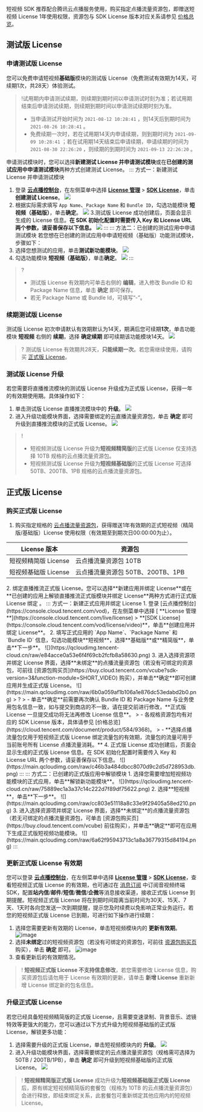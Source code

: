短视频 SDK 推荐配合腾讯云点播服务使用，购买指定点播流量资源包，即赠送短视频 License 1年使用权限，资源包与 SDK License 版本对应关系请参见 [价格总览](https://cloud.tencent.com/document/product/584/9368)。

[](id:test)
## 测试版 License

[](id:create_formal)
### 申请测试版 License

您可以免费申请短视频**基础版**模块的测试版 License（免费测试有效期为14天，可续期1次，共28天）体验测试。

>!试用期内申请测试续期，则续期到期时间以申请测试时刻为准；若试用期结束后申请测试续期，则续期到期时间以申请测试续期时刻为准。
>- 当申请测试开始时间为  `2021-08-12 10:28:41` ，则14天后到期时间为  `2021-08-26 10:28:41` 。
>- 免费续期一次时，若在试用期14天内申请续期，则到期时间为  `2021-09-09 10:28:41` ；若在试用期14天结束后申请续期，申请续期的时间为  `2021-08-30 22:26:20` ，则续期的到期时间为  `2021-09-13 22:26:20` 。

申请测试模块时，您可以选择**新建测试 License 并申请测试模块**或在**已创建的测试应用中申请测试模块**两种方式创建测试 License。
<dx-tabs>
::: 方式一：新建测试 License 并申请测试模块
1. 登录 [**云点播控制台**](https://console.cloud.tencent.com/vod/overview)，在左侧菜单中选择 [ **License 管理**](https://console.cloud.tencent.com/live/license) > **[SDK License](https://console.cloud.tencent.com/vod/license/video)**，单击**创建测试 License**。
![](https://qcloudimg.tencent-cloud.cn/raw/1defdf99f755e854f2ca636ad7a1bb7d.png)
2. 根据实际需求填写 `App Name`、`Package Name` 和 `Bundle ID`，勾选功能模块 **短视频（基础版）**，单击**确定**。
![](https://qcloudimg.tencent-cloud.cn/raw/2502ce5a06fb95a86563295c4b5251a1.png)
3.测试版 License 成功创建后，页面会显示生成的 License 信息。**在 SDK 初始化配置时需要传入 Key 和 License URL 两个参数，请妥善保存以下信息。** ![](https://qcloudimg.tencent-cloud.cn/raw/519f9f3fb2015af411b956280c787f00.png)
:::
::: 方法二：已创建的测试应用中申请测试模块
若您想在已创建的测试应用中申请短视频（基础版）功能测试模块，步骤如下：
1. 选择您想测试的应用，单击**测试新功能模块**。
![](https://qcloudimg.tencent-cloud.cn/raw/9b7703988c5a3aba2036f9af898f86b0.png)
2. 勾选功能模块 **短视频（基础版）**，单击**确定**。
![](https://qcloudimg.tencent-cloud.cn/raw/c63e0d7cb1d9daf033288a2b0292adc8.png)
:::
</dx-tabs>

>? 
>- 测试版 License 有效期内可单击右侧的 **编辑**，进入修改 Bundle ID 和 Package Name 信息，单击 **确定** 即可保存。
>- 若无 Package Name 或 Bundle Id，可填写“-”。

[](id:renewal_formal)
### 续期测试版 License

测试版 License 初次申请默认有效期默认为14天，期满后您可续期**1次**，单击功能模块 **短视频** 右侧的 **续期**，选择 **确定续期** 即可续期该功能模块14天。
![](https://qcloudimg.tencent-cloud.cn/raw/2e20f1e6c7436555f617794b8807351f.png)

>? 测试版 License 有效期共28天，**只能续期一次**。若您需继续使用，请购买 [正式版 License](#formal)。

[](id:upgrate_formal)
### 测试版 License 升级
若您需要将直播推流模块的测试版 License 升级成为正式版 License，获得一年的有效期使用期。具体操作如下：
1. 单击测试版 License 直播推流模块中的 **升级**。
![](https://qcloudimg.tencent-cloud.cn/raw/42988885dbf0ab7a9d356e9629cdedc5.png)
2. 进入升级功能模块界面，选择需要绑定的云直播流量资源包，单击 **确定** 即可升级到直播推流模块的正式版 License。
![](https://main.qcloudimg.com/raw/50183054e3d1ff5a0f74a80b2bc279aa.png)

>!
>- 短视频测试版 License 升级为**短视频精简版**的正式版 License 仅支持选择 10TB 规格的云点播流量资源包。
>- 短视频测试版 License 升级为**短视频基础版**的正式版 License 可选择 50TB、200TB、1PB 规格的云点播流量资源包。

[](id:formal)
## 正式版 License

[](id:create_formal)
### 购买正式版 License
1. 购买指定规格的 [云点播流量资源包](https://cloud.tencent.com/document/product/1449/56973#video)，获得赠送1年有效期的正式短视频（精简版/基础版）License 使用权限（有效期至到期次日00:00:00为止）。
<table>
<thead>
<tr>
<th>License 版本</th>
<th>资源包</th>
</tr>
</thead>
<tbody><tr>
<td>短视频精简版 License</td>
<td>云点播流量资源包 10TB</td>
</tr>
<tr>
<td>短视频基础版 License</td>
<td>云点播流量资源包 50TB、200TB、1PB</td>
</tr>
</tbody></table>
2. 绑定直播推流正式版 License。您可以选择**新建应用并绑定 License**或在**已创建的应用上解锁直播推流正式版模块并绑定 License**两种方式进行正式版 License 绑定 。
<dx-tabs>
::: 方式一：新建正式应用并绑定 License
1. 登录 [云点播控制台](https://console.cloud.tencent.com/vod)，在左侧菜单中选择 [ **License 管理**](https://console.cloud.tencent.com/live/license) > **[SDK License](https://console.cloud.tencent.com/vod/license/video)**，单击**创建应用并绑定 License**。
2. 填写正式应用的 `App Name`、`Package Name` 和 `Bundle ID` 信息，勾选功能模块**短视频**，选择**基础版**或**精简版**，单击**下一步**。
![](https://qcloudimg.tencent-cloud.cn/raw/e84acce0a53e6f4f69cb2fcfb8a58630.png)
3. 进入选择资源项并绑定 License 界面，选择**未绑定**的点播流量资源包（若没有可绑定的资源包，可前往 [资源包购买页](https://buy.cloud.tencent.com/vcube?sdk-version=3&function-module=SHORT_VIDEO) 购买），并单击**确定**即可创建应用并生成正式版 License。
![](https://main.qcloudimg.com/raw/6b0a059af1b106a1e876dc53edabd2b0.png)
> ?
> - 单击**确定**前需要再次确认 Bundle ID 和 Package Name 与业务使用包名信息一致，如与提交到商店的不一致，请在提交前进行修改，**正式版 License 一旦提交成功将无法再修改 License 信息**。
> - 各规格资源包均有对应的 SDK License 版本，具体请参见 [价格总览](https://cloud.tencent.com/document/product/584/9368)。
> - **选择点播流量包仅用于短视频正式版 License 绑定流量包的有效期，流量包的流量可用于当前账号所有 License 点播流量消耗。**
4. 正式版 License 成功创建后，页面会显示生成的正式版 License 信息。在 SDK 初始化配置时需要传入 Key 和 License URL 两个参数，请妥善保存以下信息。
![](https://main.qcloudimg.com/raw/c46b3a484dbcc8070d9c2d5d728953db.png)
:::
::: 方式二：已创建的正式版应用中解锁模块
1. 选择您需要增加短视频功能模块的正式应用，单击**解锁新功能模块**。
![](https://qcloudimg.tencent-cloud.cn/raw/75889ec1a3a37c14c222d7f89df75622.png)
2. 选择**短视频**，单击**下一步**。
![](https://main.qcloudimg.com/raw/cc803e51118a8c33e9f29405a58ed210.png)
3. 进入选择资源项并绑定 License 界面，选择**未绑定**的点播流量资源包（若无可绑定的点播流量资源包，可单击 [资源包购买页](https://buy.cloud.tencent.com/vcube) 前往购买），并单击**确定**即可在应用下生成正式版短视频功能模块。
![](https://main.qcloudimg.com/raw/6a62f95943713c1a8a36779315d84194.png)
:::
</dx-tabs>

[](id:update_formal)
### 更新正式版 License 有效期
您可以登录 **[云点播控制台](https://console.cloud.tencent.com/vod)**，在左侧菜单中选择 [ **License 管理**](https://console.cloud.tencent.com/live/license) > **[SDK License](https://console.cloud.tencent.com/vod/license/video)**，查看短视频正式版 License 的有效期，也可通过在 [消息订阅](https://console.cloud.tencent.com/message/subscription) 中订阅音视频终端 SDK，配置**站内信**/**邮件**/**短信**/**微信**/**企微**等消息接收渠道，接收正式版 License 到期提醒。短视频正式版 License 将在到期时间距离当前时间为30天、15天、7天、1天时各向您发送一次到期提醒，提示您及时续费以免影响正常业务运行。若您的短视频正式版 License 已到期，可进行如下操作进行续期：

1. 选择您需要更新有效期的 License，单击短视频模块内的 **更新有效期**。
![image](https://main.qcloudimg.com/raw/a0e9a956644566f69a0b8d5293cdbf8e.png)
2. 选择**未绑定**过的短视频资源包（若没有可绑定的资源包，可前往 [资源包购买页](https://buy.cloud.tencent.com/vcube?sdk-version=3&function-module=SHORT_VIDEO) 购买），单击 **确定** 即可。
![image](https://main.qcloudimg.com/raw/627e142976b084212c8d9df060578b37.png)
3. 查看更新后的有效期情况。

>! **短视频正式版 License 不支持信息修改**，若您需要修改 License 信息，购买资源包后请勿用于 License 有效期的更新，请单击 **新增 License** 重新新增 License 绑定新的包名信息。


[](id:upgrate_formal)
### 升级正式版 License
若您已经具备短视频精简版的正式版 License，且需要变速录制、背景音乐、滤镜特效等更强大的能力，您可以通过以下方式升级为短视频基础版的正式版 License，解锁更多功能：

1. 选择需要升级的正式版 License，单击短视频模块内的 **升级**。
![](https://main.qcloudimg.com/raw/7b9766f087097b02baf66d3e47385caa.png)
2. 进入升级功能模块界面，选择需要绑定的云点播流量资源包（规格需可选择为 50TB / 200TB/1PB），单击 **确定** 即可升级到短视频基础版的正式版 License。
![](https://main.qcloudimg.com/raw/48aa2580a6ab0e25a20e986b183ab189.png)

>! **短视频精简版正式版 License** 成功升级为**短视频基础版正式版 License** 后，原有绑定短视频精简版的套餐包（规格为 10TB 的云点播流量资源包）会进行释放，即结束绑定关系，此套餐包可重新绑定其他应用内的短视频 License。
